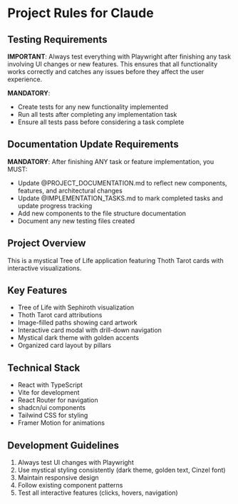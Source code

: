 # Project Rules for Claude

## Testing Requirements
**IMPORTANT**: Always test everything with Playwright after finishing any task involving UI changes or new features. This ensures that all functionality works correctly and catches any issues before they affect the user experience.

**MANDATORY**: 
- Create tests for any new functionality implemented
- Run all tests after completing any implementation task
- Ensure all tests pass before considering a task complete

## Documentation Update Requirements
**MANDATORY**: After finishing ANY task or feature implementation, you MUST:
- Update @PROJECT_DOCUMENTATION.md to reflect new components, features, and architectural changes
- Update @IMPLEMENTATION_TASKS.md to mark completed tasks and update progress tracking
- Add new components to the file structure documentation
- Document any new testing files created

## Project Overview
This is a mystical Tree of Life application featuring Thoth Tarot cards with interactive visualizations.

## Key Features
- Tree of Life with Sephiroth visualization
- Thoth Tarot card attributions
- Image-filled paths showing card artwork
- Interactive card modal with drill-down navigation
- Mystical dark theme with golden accents
- Organized card layout by pillars

## Technical Stack
- React with TypeScript
- Vite for development
- React Router for navigation
- shadcn/ui components
- Tailwind CSS for styling
- Framer Motion for animations

## Development Guidelines
1. Always test UI changes with Playwright
2. Use mystical styling consistently (dark theme, golden text, Cinzel font)
3. Maintain responsive design
4. Follow existing component patterns
5. Test all interactive features (clicks, hovers, navigation)